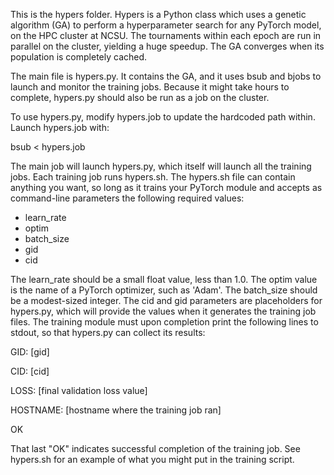 This is the hypers folder.  Hypers is a Python class which uses a genetic algorithm (GA) to perform a hyperparameter search for any PyTorch model, on the HPC cluster at NCSU.  The tournaments within each epoch are run in parallel on the cluster, yielding a huge speedup.  The GA converges when its population is completely cached.

The main file is hypers.py.  It contains the GA, and it uses bsub and bjobs to launch and monitor the training jobs.  Because it might take hours to complete, hypers.py should also
be run as a job on the cluster.

To use hypers.py, modify hypers.job to update the hardcoded path within.  Launch hypers.job with: 

bsub < hypers.job

The main job will launch hypers.py, which itself will launch all the training jobs.
Each training job runs hypers.sh.  The hypers.sh file can contain anything you want, so long as it trains your PyTorch module and accepts as command-line parameters the following required values:
- learn_rate
- optim
- batch_size
- gid
- cid

The learn_rate should be a small float value, less than 1.0.  The optim value is the name of a PyTorch optimizer, such as 'Adam'.  The batch_size should be a modest-sized integer.
The cid and gid parameters are placeholders for hypers.py, which will provide the values when it generates the training job files.
The training module must upon completion print the following lines to stdout, so that hypers.py can collect its results:

GID: [gid]

CID: [cid]

LOSS: [final validation loss value]

HOSTNAME: [hostname where the training job ran]

OK


That last "OK" indicates successful completion of the training job. See hypers.sh for an example of what you might put in the training script.
